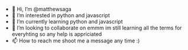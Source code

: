 - 👋 Hi, I’m @matthewsaga
- 👀 I’m interested in python and javascript
- 🌱 I’m currently learning python and javascript
- 💞️ I’m looking to collaborate on emmm im still learning all the terms for everyhting so any help is appriciated
- 📫 How to reach me shoot me a message any time :) 

<!---
matthewsaga/matthewsaga is a ✨ special ✨ repository because its `README.md` (this file) appears on your GitHub profile.
You can click the Preview link to take a look at your changes.
--->
